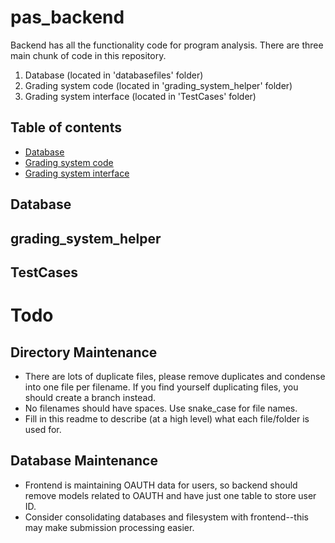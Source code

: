 # pas_backend
Backend has all the functionality code for program analysis. There are three main chunk of code in this repository. 
1. Database (located in 'databasefiles' folder)
2. Grading system code (located in 'grading_system_helper' folder)
3. Grading system interface (located in 'TestCases' folder)

## Table of contents
* [Database](#Database)
* [Grading system code](#grading_system_helper)
* [Grading system interface](#TestCases)

## Database


## grading_system_helper


## TestCases


# Todo

## Directory Maintenance

- There are lots of duplicate files, please remove duplicates and condense into one file per filename. If you find 
    yourself duplicating files, you should create a branch instead.
- No filenames should have spaces. Use snake_case for file names.
- Fill in this readme to describe (at a high level) what each file/folder is used for.


## Database Maintenance

- Frontend is maintaining OAUTH data for users, so backend should remove models
related to OAUTH and have just one table to store user ID.
- Consider consolidating databases and filesystem with frontend--this may make submission processing easier.

